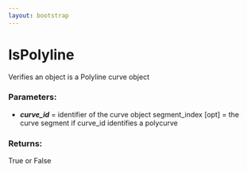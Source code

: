 ```yaml
---
layout: bootstrap
---
```


# IsPolyline

Verifies an object is a Polyline curve object
          

### Parameters:

- ***curve_id*** = identifier of the curve object
segment_index [opt] = the curve segment if curve_id identifies a polycurve
        

### Returns:


True or False
        


